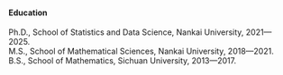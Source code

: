 #### Education
Ph.D., School of Statistics and Data Science, Nankai University, 2021—2025.\
M.S., School of Mathematical Sciences, Nankai University, 2018—2021.\
B.S., School of Mathematics, Sichuan University, 2013—2017.
